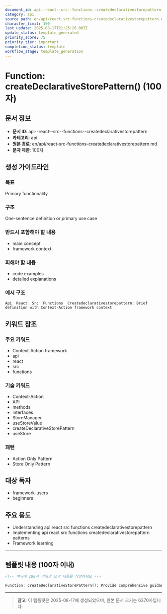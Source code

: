 ```yaml
---
document_id: api--react--src--functions--createdeclarativestorepattern
category: api
source_path: en/api/react-src-functions-createdeclarativestorepattern.md
character_limit: 100
last_update: 2025-08-17T21:25:26.007Z
update_status: template_generated
priority_score: 75
priority_tier: important
completion_status: template
workflow_stage: template_generation
---
```


# Function: createDeclarativeStorePattern() (100자)

## 문서 정보
- **문서 ID**: api--react--src--functions--createdeclarativestorepattern
- **카테고리**: api
- **원본 경로**: en/api/react-src-functions-createdeclarativestorepattern.md
- **문자 제한**: 100자

## 생성 가이드라인

### 목표
Primary functionality

### 구조
One-sentence definition or primary use case

### 반드시 포함해야 할 내용
- main concept
- framework context

### 피해야 할 내용  
- code examples
- detailed explanations

### 예시 구조
```
Api  React  Src  Functions  Createdeclarativestorepattern: Brief definition with Context-Action framework context
```

## 키워드 참조

### 주요 키워드
- Context-Action framework
- api
- react
- src
- functions

### 기술 키워드
- Context-Action
- API
- methods
- interfaces
- StoreManager
- useStoreValue
- createDeclarativeStorePattern
- useStore

### 패턴
- Action Only Pattern
- Store Only Pattern

## 대상 독자
- framework-users
- beginners

## 주요 용도
- Understanding api  react  src  functions  createdeclarativestorepattern
- Implementing api  react  src  functions  createdeclarativestorepattern patterns
- Framework learning

---

## 템플릿 내용 (100자 이내)

```markdown
<!-- 여기에 100자 이내의 요약 내용을 작성하세요 -->

Function: createDeclarativeStorePattern(): Provide comprehensive guidance on api  react  src  functions  createdeclarativestorepattern의 핵심 개념과 Context-Action 프레임워크에서의 역할을 간단히 설명.
```

---

> **참고**: 이 템플릿은 2025-08-17에 생성되었으며, 
> 원본 문서 크기는 6370자입니다.
